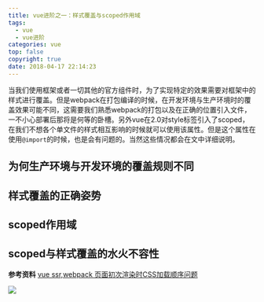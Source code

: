 ```yaml
---
title: vue进阶之一：样式覆盖与scoped作用域
tags:
  - vue
  - vue进阶
categories: vue
top: false
copyright: true
date: 2018-04-17 22:14:23
---
```

当我们使用框架或者一切其他的官方组件时，为了实现特定的效果需要对框架中的样式进行覆盖。但是webpack在打包编译的时候，在开发环境与生产环境时的覆盖效果可能不同，这需要我们熟悉webpack的打包以及在正确的位置引入文件，一不小心部署后那将是何等的卧槽。另外vue在2.0对style标签引入了scoped，在我们不想各个单文件的样式相互影响的时候就可以使用该属性。但是这个属性在使用`@import`的时候，也是会有问题的。当然这些情况都会在文中详细说明。
<!--more-->
## 为何生产环境与开发环境的覆盖规则不同

## 样式覆盖的正确姿势

## scoped作用域

## scoped与样式覆盖的水火不容性

**参考资料**
[vue ssr,webpack 页面初次渲染时CSS加载顺序问题](https://segmentfault.com/q/1010000010655549)

![](http://static.zhyjor.com/wexin.png)

